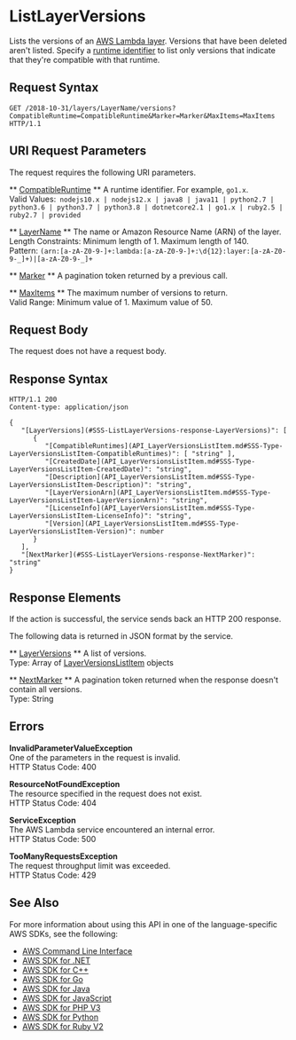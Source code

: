 # ListLayerVersions<a name="API_ListLayerVersions"></a>

Lists the versions of an [AWS Lambda layer](https://docs.aws.amazon.com/lambda/latest/dg/configuration-layers.html)\. Versions that have been deleted aren't listed\. Specify a [runtime identifier](https://docs.aws.amazon.com/lambda/latest/dg/lambda-runtimes.html) to list only versions that indicate that they're compatible with that runtime\.

## Request Syntax<a name="API_ListLayerVersions_RequestSyntax"></a>

```
GET /2018-10-31/layers/LayerName/versions?CompatibleRuntime=CompatibleRuntime&Marker=Marker&MaxItems=MaxItems HTTP/1.1
```

## URI Request Parameters<a name="API_ListLayerVersions_RequestParameters"></a>

The request requires the following URI parameters\.

 ** [CompatibleRuntime](#API_ListLayerVersions_RequestSyntax) **   <a name="SSS-ListLayerVersions-request-CompatibleRuntime"></a>
A runtime identifier\. For example, `go1.x`\.  
Valid Values:` nodejs10.x | nodejs12.x | java8 | java11 | python2.7 | python3.6 | python3.7 | python3.8 | dotnetcore2.1 | go1.x | ruby2.5 | ruby2.7 | provided` 

 ** [LayerName](#API_ListLayerVersions_RequestSyntax) **   <a name="SSS-ListLayerVersions-request-LayerName"></a>
The name or Amazon Resource Name \(ARN\) of the layer\.  
Length Constraints: Minimum length of 1\. Maximum length of 140\.  
Pattern: `(arn:[a-zA-Z0-9-]+:lambda:[a-zA-Z0-9-]+:\d{12}:layer:[a-zA-Z0-9-_]+)|[a-zA-Z0-9-_]+` 

 ** [Marker](#API_ListLayerVersions_RequestSyntax) **   <a name="SSS-ListLayerVersions-request-Marker"></a>
A pagination token returned by a previous call\.

 ** [MaxItems](#API_ListLayerVersions_RequestSyntax) **   <a name="SSS-ListLayerVersions-request-MaxItems"></a>
The maximum number of versions to return\.  
Valid Range: Minimum value of 1\. Maximum value of 50\.

## Request Body<a name="API_ListLayerVersions_RequestBody"></a>

The request does not have a request body\.

## Response Syntax<a name="API_ListLayerVersions_ResponseSyntax"></a>

```
HTTP/1.1 200
Content-type: application/json

{
   "[LayerVersions](#SSS-ListLayerVersions-response-LayerVersions)": [ 
      { 
         "[CompatibleRuntimes](API_LayerVersionsListItem.md#SSS-Type-LayerVersionsListItem-CompatibleRuntimes)": [ "string" ],
         "[CreatedDate](API_LayerVersionsListItem.md#SSS-Type-LayerVersionsListItem-CreatedDate)": "string",
         "[Description](API_LayerVersionsListItem.md#SSS-Type-LayerVersionsListItem-Description)": "string",
         "[LayerVersionArn](API_LayerVersionsListItem.md#SSS-Type-LayerVersionsListItem-LayerVersionArn)": "string",
         "[LicenseInfo](API_LayerVersionsListItem.md#SSS-Type-LayerVersionsListItem-LicenseInfo)": "string",
         "[Version](API_LayerVersionsListItem.md#SSS-Type-LayerVersionsListItem-Version)": number
      }
   ],
   "[NextMarker](#SSS-ListLayerVersions-response-NextMarker)": "string"
}
```

## Response Elements<a name="API_ListLayerVersions_ResponseElements"></a>

If the action is successful, the service sends back an HTTP 200 response\.

The following data is returned in JSON format by the service\.

 ** [LayerVersions](#API_ListLayerVersions_ResponseSyntax) **   <a name="SSS-ListLayerVersions-response-LayerVersions"></a>
A list of versions\.  
Type: Array of [LayerVersionsListItem](API_LayerVersionsListItem.md) objects

 ** [NextMarker](#API_ListLayerVersions_ResponseSyntax) **   <a name="SSS-ListLayerVersions-response-NextMarker"></a>
A pagination token returned when the response doesn't contain all versions\.  
Type: String

## Errors<a name="API_ListLayerVersions_Errors"></a>

 **InvalidParameterValueException**   
One of the parameters in the request is invalid\.  
HTTP Status Code: 400

 **ResourceNotFoundException**   
The resource specified in the request does not exist\.  
HTTP Status Code: 404

 **ServiceException**   
The AWS Lambda service encountered an internal error\.  
HTTP Status Code: 500

 **TooManyRequestsException**   
The request throughput limit was exceeded\.  
HTTP Status Code: 429

## See Also<a name="API_ListLayerVersions_SeeAlso"></a>

For more information about using this API in one of the language\-specific AWS SDKs, see the following:
+  [AWS Command Line Interface](https://docs.aws.amazon.com/goto/aws-cli/lambda-2015-03-31/ListLayerVersions) 
+  [AWS SDK for \.NET](https://docs.aws.amazon.com/goto/DotNetSDKV3/lambda-2015-03-31/ListLayerVersions) 
+  [AWS SDK for C\+\+](https://docs.aws.amazon.com/goto/SdkForCpp/lambda-2015-03-31/ListLayerVersions) 
+  [AWS SDK for Go](https://docs.aws.amazon.com/goto/SdkForGoV1/lambda-2015-03-31/ListLayerVersions) 
+  [AWS SDK for Java](https://docs.aws.amazon.com/goto/SdkForJava/lambda-2015-03-31/ListLayerVersions) 
+  [AWS SDK for JavaScript](https://docs.aws.amazon.com/goto/AWSJavaScriptSDK/lambda-2015-03-31/ListLayerVersions) 
+  [AWS SDK for PHP V3](https://docs.aws.amazon.com/goto/SdkForPHPV3/lambda-2015-03-31/ListLayerVersions) 
+  [AWS SDK for Python](https://docs.aws.amazon.com/goto/boto3/lambda-2015-03-31/ListLayerVersions) 
+  [AWS SDK for Ruby V2](https://docs.aws.amazon.com/goto/SdkForRubyV2/lambda-2015-03-31/ListLayerVersions) 